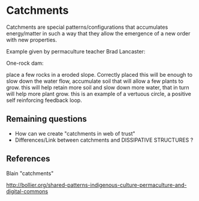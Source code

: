 # Catchments

Catchments are special patterns/configurations that accumulates energy/matter in such a way that they allow the emergence of a new order with new properties.

Example given by permaculture teacher Brad Lancaster:

One-rock dam:
 
place a few rocks in a eroded slope. Correctly placed this will be enough to slow down the water flow, accumulate soil that will allow a few plants to grow. this will help retain more soil and slow down more water, that in turn will help more plant grow. this is an example of a vertuous circle, a positive self reinforcing feedback loop.



## Remaining questions 
- How can we create  "catchments in web of trust"
- Differences/Link between catchments and DISSIPATIVE STRUCTURES ?

## References

Blain "catchments"

http://bollier.org/shared-patterns-indigenous-culture-permaculture-and-digital-commons


